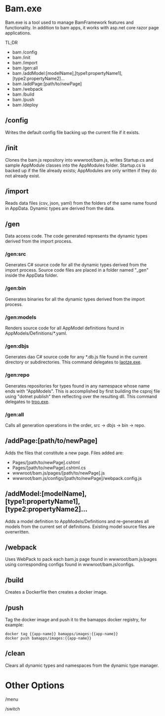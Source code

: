 ﻿# Bam.exe

Bam.exe is a tool used to manage BamFramework features and functionality.  In addition to bam apps, it works with asp.net core razor page applications.

TL;DR

- bam /config
- bam /init
- bam /import
- bam /gen:all
- bam /addModel:[modelName],[type1:propertyName1],[type2:propertyName2]...
- bam /addPage:[path/to/newPage]
- bam /webpack
- bam /build
- bam /push
- bam /deploy

## /config
Writes the default config file backing up the current file if it exists.

## /init
Clones the bam.js repository into wwwroot/bam.js, writes Startup.cs and sample AppModule classes into the AppModules folder. Startup.cs is backed up if the file already exists; AppModules are only written if they do not already exist.

## /import
Reads data files (csv, json, yaml) from the folders of the same name found in AppData.  Dynamic types are derived from the data.

## /gen
Data access code.  The code generated represents the dynamic types derived from the import process.  

### /gen:src
Generates C# source code for all the dynamic types derived from the import process.  Source code files are placed in a folder named "_gen" inside the AppData folder.

### /gen:bin
Generates binaries for all the dynamic types derived from the import process.

### /gen:models
Renders source code for all AppModel definitions found in AppModels/Definitions/*.yaml.

### /gen:dbjs
Generates dao C# source code for any *.db.js file found in the current directory or subdirectories.  This command delegates to [laotze.exe](../laotze).

### /gen:repo
Generates repositories for types found in any namespace whose name ends with "AppModels".  This is accomplished by first building the csproj file using "dotnet publish" then reflecting over the resulting dll.  This command delegates to [troo.exe](../troo).

### /gen:all
Calls all generation operations in the order, src -> dbjs -> bin -> repo.

## /addPage:[path/to/newPage]
Adds the files that constitute a new page.  Files added are:

- Pages/[path/to/newPage].cshtml
- Pages/[path/to/newPage].cshtml.cs
- wwwroot/bam.js/pages/[path/to/newPage].js
- wwwroot/bam.js/configs/[path/to/newPage]/webpack.config.js

## /addModel:[modelName],[type1:propertyName1],[type2:propertyName2]...
Adds a model definition to AppModels/Definitions and re-generates all models from the current set of definitions.  Existing model source files are overwritten.

## /webpack
Uses WebPack to pack each bam.js page found in wwwroot/bam.js/pages using corresponding configs found in wwwroot/bam.js/configs.

## /build
Creates a Dockerfile then creates a docker image.

## /push
Tag the docker image and push it to the bamapps docker registry, for example: 

```
docker tag {{app-name}} bamapps/images:{{app-name}}
docker push bamapps/images:{{app-name}}
```

## /clean
Clears all dynamic types and namespaces from the dynamic type manager.

# Other Options

/menu

/switch
